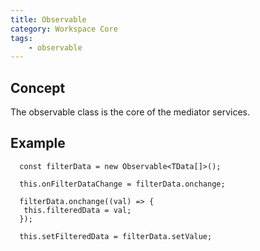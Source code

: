 ```yaml
---
title: Observable
category: Workspace Core
tags:
    - observable
---
```


## Concept

The observable class is the core of the mediator services.

## Example

```TS
  const filterData = new Observable<TData[]>();
  
  this.onFilterDataChange = filterData.onchange;

  filterData.onchange((val) => {
   this.filteredData = val;
  });

  this.setFilteredData = filterData.setValue;
```
